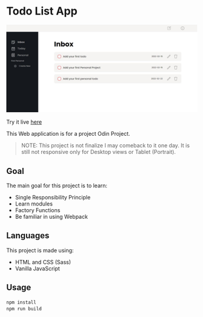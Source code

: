 # Todo List App
![image](https://github.com/dwarjie/todo-list-app/blob/main/src/img/screenshot.JPG?raw=true)

Try it live [here](https://dwarjie.github.io/todo-list-app/)

This Web application is for a project Odin Project.
> NOTE: This project is not finalize I may comeback to it one day. It is still not responsive only for Desktop views or Tablet (Portrait).

## Goal

The main goal for this project is to learn:
- Single Responsibility Principle
- Learn modules
- Factory Functions
- Be familiar in using Webpack

## Languages

This project is made using:
- HTML and CSS (Sass)
- Vanilla JavaScript

## Usage

```js
npm install
npm run build
```
